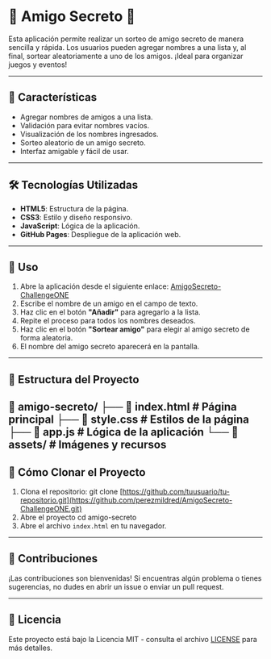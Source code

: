 # 🎉 Amigo Secreto 🎉

Esta aplicación permite realizar un sorteo de amigo secreto de manera sencilla y rápida. Los usuarios pueden agregar nombres a una lista y, al final, sortear aleatoriamente a uno de los amigos. ¡Ideal para organizar juegos y eventos!

---

## 🚀 **Características**
- Agregar nombres de amigos a una lista.
- Validación para evitar nombres vacíos.
- Visualización de los nombres ingresados.
- Sorteo aleatorio de un amigo secreto.
- Interfaz amigable y fácil de usar.

---

## 🛠️ **Tecnologías Utilizadas**
- **HTML5**: Estructura de la página.
- **CSS3**: Estilo y diseño responsivo.
- **JavaScript**: Lógica de la aplicación.
- **GitHub Pages**: Despliegue de la aplicación web.

---

## 📝 **Uso**
1. Abre la aplicación desde el siguiente enlace: [AmigoSecreto-ChallengeONE]([https://tuusuario.github.io/tu-repositorio/](https://github.com/perezmildred/AmigoSecreto-ChallengeONE.git))
2. Escribe el nombre de un amigo en el campo de texto.
3. Haz clic en el botón **"Añadir"** para agregarlo a la lista.
4. Repite el proceso para todos los nombres deseados.
5. Haz clic en el botón **"Sortear amigo"** para elegir al amigo secreto de forma aleatoria.
6. El nombre del amigo secreto aparecerá en la pantalla.

---

## 📂 **Estructura del Proyecto**
📁 amigo-secreto/ 
├── 📄 index.html # Página principal 
├── 📄 style.css # Estilos de la página 
├── 📄 app.js # Lógica de la aplicación
└── 📁 assets/ # Imágenes y recursos
---

## 🚀 **Cómo Clonar el Proyecto**
1. Clona el repositorio:
git clone [https://github.com/tuusuario/tu-repositorio.git](https://github.com/perezmildred/AmigoSecreto-ChallengeONE.git)
2. Abre el proyecto
cd amigo-secreto
3. Abre el archivo 
`index.html` en tu navegador.


---

## 📝 **Contribuciones**
¡Las contribuciones son bienvenidas! Si encuentras algún problema o tienes sugerencias, no dudes en abrir un issue o enviar un pull request.

---

## 📄 **Licencia**
Este proyecto está bajo la Licencia MIT - consulta el archivo [LICENSE](./LICENSE) para más detalles.
